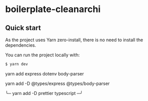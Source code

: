 # boilerplate-cleanarchi

## Quick start

As the project uses Yarn zero-install, there is no need to install the
dependencies.

You can run the project locally with:

```sh
$ yarn dev
```
yarn add express dotenv body-parser

yarn add -D @types/express @types/body-parser

╰─ yarn add -D prettier typescript             ─╯
